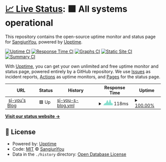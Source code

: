 # [📈 Live Status](https://SangjunYou.github.io/upptime): <!--live status--> **🟩 All systems operational**

This repository contains the open-source uptime monitor and status page for [SangjunYou](https://SangjunYou.github.io/upptime), powered by [Upptime](https://github.com/upptime/upptime).

[![Uptime CI](https://github.com/SangjunYou/upptime/workflows/Uptime%20CI/badge.svg)](https://github.com/SangjunYou/upptime/actions?query=workflow%3A%22Uptime+CI%22)
[![Response Time CI](https://github.com/SangjunYou/upptime/workflows/Response%20Time%20CI/badge.svg)](https://github.com/SangjunYou/upptime/actions?query=workflow%3A%22Response+Time+CI%22)
[![Graphs CI](https://github.com/SangjunYou/upptime/workflows/Graphs%20CI/badge.svg)](https://github.com/SangjunYou/upptime/actions?query=workflow%3A%22Graphs+CI%22)
[![Static Site CI](https://github.com/SangjunYou/upptime/workflows/Static%20Site%20CI/badge.svg)](https://github.com/SangjunYou/upptime/actions?query=workflow%3A%22Static+Site+CI%22)
[![Summary CI](https://github.com/SangjunYou/upptime/workflows/Summary%20CI/badge.svg)](https://github.com/SangjunYou/upptime/actions?query=workflow%3A%22Summary+CI%22)

With [Upptime](https://upptime.js.org), you can get your own unlimited and free uptime monitor and status page, powered entirely by a GitHub repository. We use [Issues](https://github.com/SangjunYou/upptime/issues) as incident reports, [Actions](https://github.com/SangjunYou/upptime/actions) as uptime monitors, and [Pages](https://SangjunYou.github.io/upptime) for the status page.

<!--start: status pages-->
<!-- This summary is generated by Upptime (https://github.com/upptime/upptime) -->
<!-- Do not edit this manually, your changes will be overwritten -->
<!-- prettier-ignore -->
| URL | Status | History | Response Time | Uptime |
| --- | ------ | ------- | ------------- | ------ |
| <img alt="" src="https://icons.duckduckgo.com/ip3/sj-you.github.io.ico" height="13"> [sj-you's Blog](https://sj-you.github.io) | 🟩 Up | [sj-you-s-blog.yml](https://github.com/sj-you/upptime/commits/HEAD/history/sj-you-s-blog.yml) | <details><summary><img alt="Response time graph" src="./graphs/sj-you-s-blog/response-time-week.png" height="20"> 118ms</summary><br><a href="https://sj-you.github.io/upptime/history/sj-you-s-blog"><img alt="Response time 80" src="https://img.shields.io/endpoint?url=https%3A%2F%2Fraw.githubusercontent.com%2Fsj-you%2Fupptime%2FHEAD%2Fapi%2Fsj-you-s-blog%2Fresponse-time.json"></a><br><a href="https://sj-you.github.io/upptime/history/sj-you-s-blog"><img alt="24-hour response time 36" src="https://img.shields.io/endpoint?url=https%3A%2F%2Fraw.githubusercontent.com%2Fsj-you%2Fupptime%2FHEAD%2Fapi%2Fsj-you-s-blog%2Fresponse-time-day.json"></a><br><a href="https://sj-you.github.io/upptime/history/sj-you-s-blog"><img alt="7-day response time 118" src="https://img.shields.io/endpoint?url=https%3A%2F%2Fraw.githubusercontent.com%2Fsj-you%2Fupptime%2FHEAD%2Fapi%2Fsj-you-s-blog%2Fresponse-time-week.json"></a><br><a href="https://sj-you.github.io/upptime/history/sj-you-s-blog"><img alt="30-day response time 102" src="https://img.shields.io/endpoint?url=https%3A%2F%2Fraw.githubusercontent.com%2Fsj-you%2Fupptime%2FHEAD%2Fapi%2Fsj-you-s-blog%2Fresponse-time-month.json"></a><br><a href="https://sj-you.github.io/upptime/history/sj-you-s-blog"><img alt="1-year response time 79" src="https://img.shields.io/endpoint?url=https%3A%2F%2Fraw.githubusercontent.com%2Fsj-you%2Fupptime%2FHEAD%2Fapi%2Fsj-you-s-blog%2Fresponse-time-year.json"></a></details> | <details><summary><a href="https://sj-you.github.io/upptime/history/sj-you-s-blog">100.00%</a></summary><a href="https://sj-you.github.io/upptime/history/sj-you-s-blog"><img alt="All-time uptime 100.00%" src="https://img.shields.io/endpoint?url=https%3A%2F%2Fraw.githubusercontent.com%2Fsj-you%2Fupptime%2FHEAD%2Fapi%2Fsj-you-s-blog%2Fuptime.json"></a><br><a href="https://sj-you.github.io/upptime/history/sj-you-s-blog"><img alt="24-hour uptime 100.00%" src="https://img.shields.io/endpoint?url=https%3A%2F%2Fraw.githubusercontent.com%2Fsj-you%2Fupptime%2FHEAD%2Fapi%2Fsj-you-s-blog%2Fuptime-day.json"></a><br><a href="https://sj-you.github.io/upptime/history/sj-you-s-blog"><img alt="7-day uptime 100.00%" src="https://img.shields.io/endpoint?url=https%3A%2F%2Fraw.githubusercontent.com%2Fsj-you%2Fupptime%2FHEAD%2Fapi%2Fsj-you-s-blog%2Fuptime-week.json"></a><br><a href="https://sj-you.github.io/upptime/history/sj-you-s-blog"><img alt="30-day uptime 100.00%" src="https://img.shields.io/endpoint?url=https%3A%2F%2Fraw.githubusercontent.com%2Fsj-you%2Fupptime%2FHEAD%2Fapi%2Fsj-you-s-blog%2Fuptime-month.json"></a><br><a href="https://sj-you.github.io/upptime/history/sj-you-s-blog"><img alt="1-year uptime 100.00%" src="https://img.shields.io/endpoint?url=https%3A%2F%2Fraw.githubusercontent.com%2Fsj-you%2Fupptime%2FHEAD%2Fapi%2Fsj-you-s-blog%2Fuptime-year.json"></a></details>

<!--end: status pages-->

[**Visit our status website →**](https://SangjunYou.github.io/upptime)

## 📄 License

- Powered by: [Upptime](https://github.com/upptime/upptime)
- Code: [MIT](./LICENSE) © [SangjunYou](https://SangjunYou.github.io/upptime)
- Data in the `./history` directory: [Open Database License](https://opendatacommons.org/licenses/odbl/1-0/)
